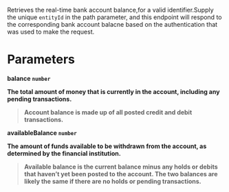 Retrieves the real-time bank account balance,for a valid identifier.Supply the unique `entityId` in the path parameter, and this endpoint will respond to the corresponding bank account balacne based on the authentication that was used to make the request.

# Parameters

<strong>balance<strong> `number`

The total amount of money that is currently in the account, including any pending transactions.

> Account balance is made up of all posted credit and debit transactions.

<strong>availableBalance<strong> `number`

The amount of funds available to be withdrawn from the account, as determined by the financial institution.

> Available balance is the current balance minus any holds or debits that haven’t yet been posted to the account. The two balances are likely the same if there are no holds or pending transactions.